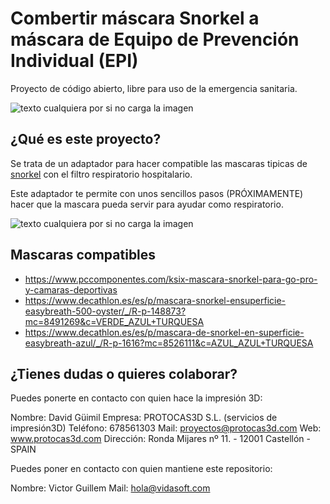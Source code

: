 # Combertir máscara Snorkel a máscara de Equipo de Prevención Individual (EPI)

Proyecto de código abierto, libre para uso de la emergencia sanitaria.

![texto cualquiera por si no carga la imagen](https://github.com/Vidasoft-app/mascaras-3d-coronavirus-protocas3d/blob/master/cabecera%20PROTOCAS3D.jpg)

## ¿Qué es este proyecto?

Se trata de un adaptador para hacer compatible las mascaras tipicas de [snorkel](https://es.wikipedia.org/wiki/Esn%C3%B3rquel) con el filtro respiratorio hospitalario.

Este adaptador te permite con unos sencillos pasos (PRÓXIMAMENTE) hacer que la mascara pueda servir para ayudar como respiratorio.

![texto cualquiera por si no carga la imagen](https://github.com/Vidasoft-app/mascaras-3d-coronavirus-protocas3d/blob/master/Fotos%20componentes%20de%20la%20mascara/elementos%20mascara_tubo%20seccionado_conector_filtro.jpg)

## Mascaras compatibles

* https://www.pccomponentes.com/ksix-mascara-snorkel-para-go-pro-y-camaras-deportivas
* https://www.decathlon.es/es/p/mascara-snorkel-ensuperficie-easybreath-500-oyster/_/R-p-148873?mc=8491269&c=VERDE_AZUL+TURQUESA
* https://www.decathlon.es/es/p/mascara-de-snorkel-en-superficie-easybreath-azul/_/R-p-1616?mc=8526111&c=AZUL_AZUL+TURQUESA

## ¿Tienes dudas o quieres colaborar?

Puedes ponerte en contacto con quien hace la impresión 3D:

Nombre: David Güimil
Empresa: PROTOCAS3D S.L. (servicios de impresión3D)
Teléfono: 678561303
Mail: proyectos@protocas3d.com
Web: www.protocas3d.com
Dirección: Ronda Mijares nº 11.  - 12001 Castellón - SPAIN

Puedes poner en contacto con quien mantiene este repositorio:

Nombre: Victor Guillem
Mail: hola@vidasoft.com 
